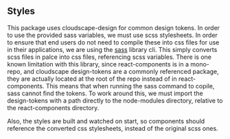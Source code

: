 ## Styles
This package uses cloudscape-design for common design tokens. In order to use the provided sass variables, we must use scss stylesheets. In order to ensure that end users do not need to compile these into css files for use in their applications, we are using the [sass](https://sass-lang.com/) library cli. This simply converts scss files in palce into css files, referencing scss variables. There is one known limitation with this library, since react-components is in a mono-repo, and cloudscape design-tokens are a commonly referenced package, they are actually located at the root of the repo instead of in react-components. This means that when running the sass command to copile, sass cannot find the tokens. To work around this, we must import the design-tokens with a path directly to the node-modules directory, relative to the react-components directory.

Also, the styles are built and watched on start, so components should reference the converted css stylesheets, instead of the original scss ones.